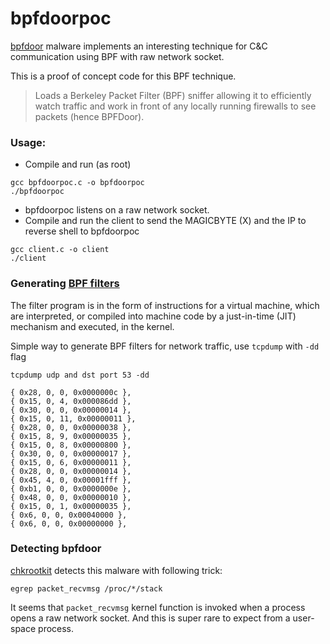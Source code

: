 # bpfdoorpoc
[bpfdoor](https://www.sandflysecurity.com/blog/bpfdoor-an-evasive-linux-backdoor-technical-analysis/) malware implements an interesting technique for C&C communication using BPF with raw network socket.

This is a proof of concept code for this BPF technique.

>  Loads a Berkeley Packet Filter (BPF) sniffer allowing it to efficiently watch traffic and work in front of any locally running firewalls to see packets (hence BPFDoor).

### Usage:

- Compile and run (as root)

```
gcc bpfdoorpoc.c -o bpfdoorpoc
./bpfdoorpoc

``` 
- bpfdoorpoc listens on a raw network socket. 
- Compile and run the client to send the MAGICBYTE (X) and the IP to reverse shell to bpfdoorpoc

```
gcc client.c -o client
./client
```

### Generating [BPF filters](https://www.kernel.org/doc/html/latest/networking/filter.html)

The filter program is in the form of instructions for a virtual machine, which are interpreted, or compiled into machine code by a just-in-time (JIT) mechanism and executed, in the kernel.

Simple way to generate BPF filters for network traffic, use `tcpdump` with `-dd` flag

```
tcpdump udp and dst port 53 -dd

{ 0x28, 0, 0, 0x0000000c },
{ 0x15, 0, 4, 0x000086dd },
{ 0x30, 0, 0, 0x00000014 },
{ 0x15, 0, 11, 0x00000011 },
{ 0x28, 0, 0, 0x00000038 },
{ 0x15, 8, 9, 0x00000035 },
{ 0x15, 0, 8, 0x00000800 },
{ 0x30, 0, 0, 0x00000017 },
{ 0x15, 0, 6, 0x00000011 },
{ 0x28, 0, 0, 0x00000014 },
{ 0x45, 4, 0, 0x00001fff },
{ 0xb1, 0, 0, 0x0000000e },
{ 0x48, 0, 0, 0x00000010 },
{ 0x15, 0, 1, 0x00000035 },
{ 0x6, 0, 0, 0x00040000 },
{ 0x6, 0, 0, 0x00000000 },
```

### Detecting bpfdoor

[chkrootkit](https://www.chkrootkit.org/) detects this malware with following trick:

```
egrep packet_recvmsg /proc/*/stack
```

It seems that `packet_recvmsg` kernel function is invoked when a process opens a raw network socket. And this is super rare to expect from a user-space process.
